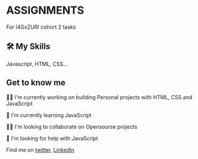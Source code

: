 
# ASSIGNMENTS

For I4GxZURI cohort 2 tasks
## 🛠 My Skills
Javascript, HTML, CSS...


## Get to know me
👩‍💻 I'm currently working on building Personal projects with HTML, CSS and  JavaScript

🧠 I'm currently learning JavaScript

👯‍♀️ I'm looking to collaborate on Opensourse projects

🤔 I'm looking for help with JavaScript

Find me on [twitter](https://twitter.com/ZEbikake), [LinkedIn](https://www.linkedin.com/in/zidideke-ebikake-0296a023a/)


